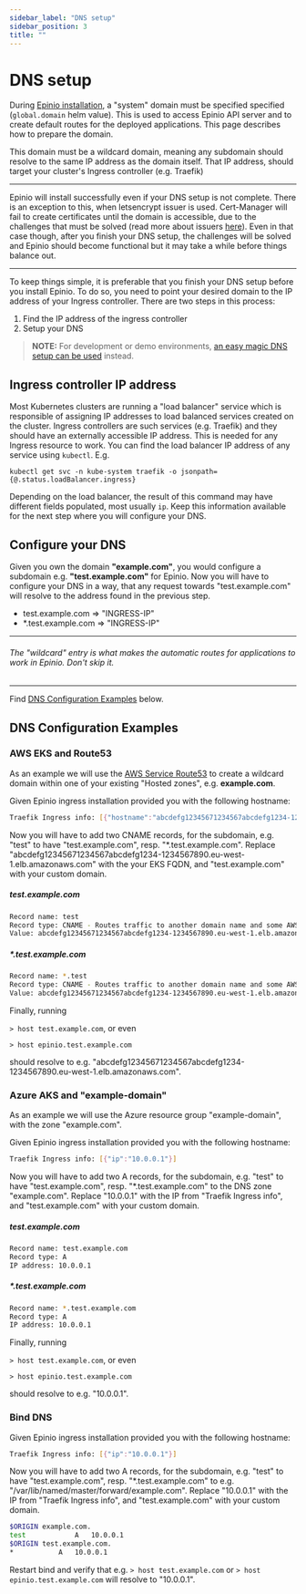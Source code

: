 ```yaml
---
sidebar_label: "DNS setup"
sidebar_position: 3
title: ""
---
```


<head>
  <link rel="canonical" href="https://docs.epinio.io/installation/dns_setup"/>
</head>

#  DNS setup

During [Epinio installation](install_epinio.md), a "system" domain must be specified specified (`global.domain` helm value).
This is used to access Epinio API server and to create default routes for the deployed applications. This page describes
how to prepare the domain.

This domain must be a wildcard domain, meaning any subdomain should resolve to the
same IP address as the domain itself. That IP address, should target your cluster's Ingress controller (e.g. Traefik)

***
Epinio will install successfully even if your DNS setup is not complete. There is an exception to this,
when letsencrypt issuer is used. Cert-Manager will fail to create certificates until the domain is accessible, due to
the challenges that must be solved (read more about issuers [here](../howtos/certificate_issuers.md)). Even in that
case though, after you finish your DNS setup, the challenges will be solved and Epinio should become functional but
it may take a while before things balance out.
***

To keep things simple, it is preferable that you finish your DNS setup before you install Epinio. To do so, you need
to point your desired domain to the IP address of your Ingress controller. There are two steps in this process:

1. Find the IP address of the ingress controller
2. Setup your DNS

> **NOTE:** For development or demo environments, [an easy magic DNS setup can be used](magicDNS_setup.md) instead.

## Ingress controller IP address

Most Kubernetes clusters are running a "load balancer" service which is responsible of assigning
IP addresses to load balanced services created on the cluster. Ingress controllers
are such services (e.g. Traefik) and they should have an externally accessible IP address.
This is needed for any Ingress resource to work. You can find the load balancer IP
address of any service using `kubectl`. E.g.

```
kubectl get svc -n kube-system traefik -o jsonpath={@.status.loadBalancer.ingress}
```

Depending on the load balancer, the result of this command may have different fields populated, most usually `ip`.
Keep this information available for the next step where you will configure your DNS.

## Configure your DNS

Given you own the domain **"example.com"**, you would configure a subdomain e.g. **"test.example.com"** for Epinio.
Now you will have to configure your DNS in a way, that any request towards "test.example.com" will resolve to the address found in the previous step.

- test.example.com => "INGRESS-IP"
- \*.test.example.com => "INGRESS-IP"

***

###### The "wildcard" entry is what makes the automatic routes for applications to work in Epinio. Don't skip it.

***

Find [DNS Configuration Examples](#dns-configuration-examples) below.

## DNS Configuration Examples

### AWS EKS and Route53

As an example we will use the [AWS Service Route53](https://aws.amazon.com/route53/) to create a wildcard domain within one of your existing "Hosted zones", e.g. **example.com**.

Given Epinio ingress installation provided you with the following hostname:

```bash
Traefik Ingress info: [{"hostname":"abcdefg12345671234567abcdefg1234-1234567890.eu-west-1.elb.amazonaws.com"}]
```

Now you will have to add two CNAME records, for the subdomain, e.g. "test" to have "test.example.com", resp. "\*.test.example.com".
Replace "abcdefg12345671234567abcdefg1234-1234567890.eu-west-1.elb.amazonaws.com" with the your EKS FQDN, and "test.example.com" with your custom domain.

##### test.example.com

```bash
Record name: test
Record type: CNAME - Routes traffic to another domain name and some AWS resources
Value: abcdefg12345671234567abcdefg1234-1234567890.eu-west-1.elb.amazonaws.com
```

##### \*.test.example.com

```bash
Record name: *.test
Record type: CNAME - Routes traffic to another domain name and some AWS resources
Value: abcdefg12345671234567abcdefg1234-1234567890.eu-west-1.elb.amazonaws.com
```

Finally, running 

`> host test.example.com`, or even

`> host epinio.test.example.com`

should resolve to e.g. "abcdefg12345671234567abcdefg1234-1234567890.eu-west-1.elb.amazonaws.com".

### Azure AKS and "example-domain"

As an example we will use the Azure resource group "example-domain", with the zone "example.com".

Given Epinio ingress installation provided you with the following hostname:

```bash
Traefik Ingress info: [{"ip":"10.0.0.1"}]
```

Now you will have to add two A records, for the subdomain, e.g. "test" to have "test.example.com", resp. "\*.test.example.com" to the DNS zone "example.com".
Replace "10.0.0.1" with the IP from "Traefik Ingress info", and "test.example.com" with your custom domain.

##### test.example.com

```bash
Record name: test.example.com
Record type: A
IP address: 10.0.0.1
```

##### \*.test.example.com

```bash
Record name: *.test.example.com
Record type: A
IP address: 10.0.0.1
```

Finally, running

`> host test.example.com`, or even

`> host epinio.test.example.com`

should resolve to e.g. "10.0.0.1".

### Bind DNS

Given Epinio ingress installation provided you with the following hostname:

```bash
Traefik Ingress info: [{"ip":"10.0.0.1"}]
```

Now you will have to add two A records, for the subdomain, e.g. "test" to have "test.example.com", resp. "\*.test.example.com" to e.g. "/var/lib/named/master/forward/example.com".
Replace "10.0.0.1" with the IP from "Traefik Ingress info", and "test.example.com" with your custom domain.

```bash
$ORIGIN example.com.
test			A	10.0.0.1
$ORIGIN test.example.com.
*			A	10.0.0.1
```

Restart bind and verify that e.g. `> host test.example.com` or `> host epinio.test.example.com` will resolve to "10.0.0.1".
